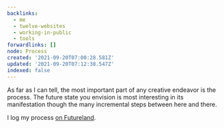 ```yaml
---
backlinks:
  - me
  - twelve-websites
  - working-in-public
  - tools
forwardlinks: []
node: Process
created: '2021-09-20T07:00:28.581Z'
updated: '2021-09-20T07:12:38.547Z'
indexed: false
---
```

As far as I can tell, the most important part of any creative endeavor is the process. The future state you envision is most interesting in its manifestation though the many incremental steps between here and there. 

I log my process [on Futureland](https://futureland.tv/christian). 
